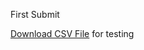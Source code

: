First Submit

 <a id="raw-url" href="https://riffiles.netlify.app/input_values.csv">Download CSV File</a> for testing
